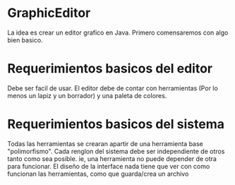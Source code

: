 GraphicEditor
=============

La idea es crear un editor grafico en Java.
Primero comensaremos con algo bien basico.
  
Requerimientos basicos del editor
=================================
Debe ser facil de usar.
El editor debe de contar con herramientas (Por lo menos un lapiz y un borrador) y una paleta de colores.

Requerimientos basicos del sistema
==================================
Todas las herramientas se crearan apartir de una herramienta base "polimorfismo".
Cada renglon del sistema debe ser independiente de otros tanto como sea posible. ie, una herramienta no puede depender de otra para funcionar. El diseño de la interface nada tiene que ver con como funcionan las herramientas, como que guarda/crea un archivo

